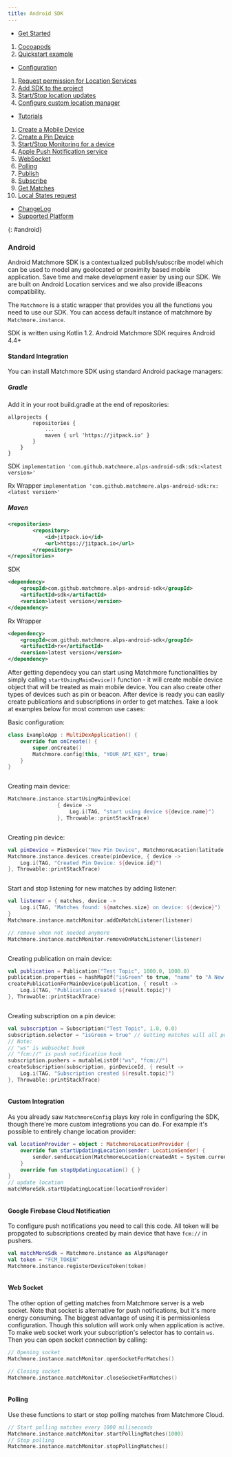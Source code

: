 ```yaml
---
title: Android SDK
---
```

* [Get Started](#android-get-started)
1. [Cocoapods](#android-cocoapods)
2. [Quickstart example](#android-quickstart-example)
* [Configuration](#android-configuration)
1. [Request permission for Location Services](#android-request-permission-for-location-services)
2. [Add SDK to the project](#android-add-sdk-to-the-project)
3. [Start/Stop location updates](#android-start-stop-location-updates)
4. [Configure custom location manager](#android-configure-custom-location-manager)
* [Tutorials](#android-tutorials)
1. [Create a Mobile Device](#android-create-a-mobile-device)
2. [Create a Pin Device](#android-create-a-pin-device)
3. [Start/Stop Monitoring for a device](#android-start-stop-monitoring-for-a-device)
4. [Apple Push Notification service](#android-apple-push-notification-service)
5. [WebSocket](#android-websocket)
6. [Polling](#android-polling)
7. [Publish](#android-publish)
8. [Subscribe](#android-subscribe)
9. [Get Matches](#android-get-matches)
10. [Local States request](#android-local-states-request)
* [ChangeLog](#android-changelog)
* [Supported Platform](#android-supported-platform)

{: #android}
### Android

Android Matchmore SDK is a contextualized publish/subscribe model which can be used to model any geolocated or proximity based mobile application. Save time and make development easier by using our SDK. We are built on Android Location services and we also provide iBeacons compatibility.

The `Matchmore` is a static wrapper that provides you all the functions you need to use our SDK.
You can access default instance of matchmore by `Matchmore.instance`.

SDK is written using Kotlin 1.2.
Android Matchmore SDK requires Android 4.4+

#### Standard Integration

You can install Matchmore SDK using standard Android package managers:

##### Gradle
Add it in your root build.gradle at the end of repositories:

```
allprojects {
		repositories {
			...
			maven { url 'https://jitpack.io' }
		}
	}
}
```

SDK
```implementation 'com.github.matchmore.alps-android-sdk:sdk:<latest version>'```

Rx Wrapper
```implementation 'com.github.matchmore.alps-android-sdk:rx:<latest version>'```

##### Maven
```XML
<repositories>
		<repository>
		    <id>jitpack.io</id>
		    <url>https://jitpack.io</url>
		</repository>
</repositories>
```

SDK
```XML
<dependency>
    <groupId>com.github.matchmore.alps-android-sdk</groupId>
    <artifactId>sdk</artifactId>
    <version>latest version</version>
</dependency>
```

Rx Wrapper

```XML
<dependency>
    <groupId>com.github.matchmore.alps-android-sdk</groupId>
    <artifactId>rx</artifactId>
    <version>latest version</version>
</dependency>
```

After getting dependecy you can start using Matchmore functionalities by simply calling `startUsingMainDevice()` function - it will create mobile device object that will be treated as main mobile device. You can also create other types of devices such as pin or beacon. After device is ready you can easily create publications and subscriptions in order to get matches. Take a look at examples below for most common use cases:

Basic configuration:
```Kotlin
class ExampleApp : MultiDexApplication() {
    override fun onCreate() {
        super.onCreate()
        Matchmore.config(this, "YOUR_API_KEY", true)
    }
}
```

```Java
```

Creating main device:
```Kotlin
Matchmore.instance.startUsingMainDevice(
                { device ->
                    Log.i(TAG, "start using device ${device.name}")
                }, Throwable::printStackTrace)
```

```Java
```

Creating pin device:
```Kotlin
val pinDevice = PinDevice("New Pin Device", MatchmoreLocation(latitude = 46.519962, longitude = 6.633597))
Matchmore.instance.devices.create(pinDevice, { device ->
	Log.i(TAG, "Created Pin Device: ${device.id}")
}, Throwable::printStackTrace)
```

```Java
```

Start and stop listening for new matches by adding listener:
```Kotlin
val listener = { matches, device ->
	Log.i(TAG, "Matches found: ${matches.size} on device: ${device}")
}
Matchmore.instance.matchMonitor.addOnMatchListener(listener)

// remove when not needed anymore
Matchmore.instance.matchMonitor.removeOnMatchListener(listener)
```

```Java
```

Creating publication on main device:
```Kotlin
val publication = Publication("Test Topic", 1000.0, 1000.0)
publication.properties = hashMapOf("isGreen" to true, "name" to "A New Pub")
createPublicationForMainDevice(publication, { result ->
	Log.i(TAG, "Publication created ${result.topic}")
}, Throwable::printStackTrace)
```

```Java
```

Creating subscription on a pin device:
```Kotlin
val subscription = Subscription("Test Topic", 1.0, 0.0)
subscription.selector = "isGreen = true" // Getting matches will all publication that have isGreen property set to true
// Note:
// "ws" is websocket hook
// "fcm://" is push notification hook
subscription.pushers = mutableListOf("ws", "fcm://")
createSubscription(subscription, pinDeviceId, { result ->
	Log.i(TAG, "Subscription created ${result.topic}")
}, Throwable::printStackTrace)
```

```Java
```
#### Custom Integration

As you already saw `MatchmoreConfig` plays key role in configuring the SDK, though there're more custom integrations you can do.
For example it's possible to entirely change location provider:

```Kotlin
val locationProvider = object : MatchmoreLocationProvider {
	override fun startUpdatingLocation(sender: LocationSender) {
		sender.sendLocation(MatchmoreLocation(createdAt = System.currentTimeMillis(), latitude = 80.0, longitude = 80.0))
	}
	override fun stopUpdatingLocation() { }
}
// update location
matchMoreSdk.startUpdatingLocation(locationProvider)
```

```Java
```
#### Google Firebase Cloud Notification

To configure push notifications you need to call this code. All token will be propgated to subscriptions created by main device that have `fcm://` in pushers.

```Kotlin
val matchMoreSdk = Matchmore.instance as AlpsManager
val token = "FCM_TOKEN"
Matchmore.instance.registerDeviceToken(token)
```

```Java
```

#### Web Socket

The other option of getting matches from Matchmore server is a web socket. Note that socket is alternative for push notifications, but it's more energy consuming. The biggest advantage of using it is permissionless configuration. Though this solution will work only when application is active. To make web socket work your subscription's selector has to contain `ws`. Then you can open socket connection by calling:
```Kotlin
// Opening socket
Matchmore.instance.matchMonitor.openSocketForMatches()

// Closing socket
Matchmore.instance.matchMonitor.closeSocketForMatches()
```

```Java
```
#### Polling

Use these functions to start or stop polling matches from Matchmore Cloud.

```Kotlin
// Start polling matches every 1000 miliseconds
Matchmore.instance.matchMonitor.startPollingMatches(1000)
// Stop polling
Matchmore.instance.matchMonitor.stopPollingMatches()
```

```Java
```
